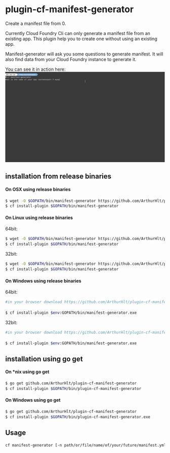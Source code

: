 # plugin-cf-manifest-generator

Create a manifest file from 0.

Currently Cloud Foundry Cli can only generate a manifest file from an existing app. This plugin help you to create one without using an existing app.

Manifest-generator will ask you some questions to generate manifest. It will also find data from your Cloud Foundry instance to generate it.

You can see it in action here:
![manifest-generator](/img/manifest-generator.gif "Demo manifest-generator")


## installation from release binaries

#### On OSX using release binaries

```bash
$ wget -O $GOPATH/bin/manifest-generator https://github.com/ArthurHlt/plugin-cf-manifest-generator/releases/download/v1.0.0/manifest-generator_darwin_amd64
$ cf install-plugin $GOPATH/bin/manifest-generator
```

#### On Linux using release binaries

64bit:

```bash
$ wget -O $GOPATH/bin/manifest-generator https://github.com/ArthurHlt/plugin-cf-manifest-generator/releases/download/v1.0.0/manifest-generator_linux_amd64
$ cf install-plugin $GOPATH/bin/manifest-generator
```

32bit:

```bash
$ wget -O $GOPATH/bin/manifest-generator https://github.com/ArthurHlt/plugin-cf-manifest-generator/releases/download/v1.0.0/manifest-generator_linux_386
$ cf install-plugin $GOPATH/bin/manifest-generator
```

#### On Windows using release binaries

64bit:

```bash
#in your browser download https://github.com/ArthurHlt/plugin-cf-manifest-generator/releases/download/v1.0.0/manifest-generator_windows_amd64.exe and place it in $GOPATH/bin/manifest-generator.exe

$ cf install-plugin $env:GOPATH/bin/manifest-generator.exe
```

32bit:

```bash
#in your browser download https://github.com/ArthurHlt/plugin-cf-manifest-generator/releases/download/v1.0.0/manifest-generator_windows_386.exe and place it in $GOPATH/bin/manifest-generator.exe

$ cf install-plugin $env:GOPATH/bin/manifest-generator.exe
```

## installation using go get

#### On *nix using go get

```bash
$ go get github.com/ArthurHlt/plugin-cf-manifest-generator
$ cf install-plugin $GOPATH/bin/plugin-cf-manifest-generator
```

#### On Windows using go get

```bash
$ go get github.com/ArthurHlt/plugin-cf-manifest-generator
$ cf install-plugin $GOPATH/bin/plugin-cf-manifest-generator.exe
```

## Usage

```bash
cf manifest-generator [-n path/or/file/name/of/your/future/manifest.yml]
```